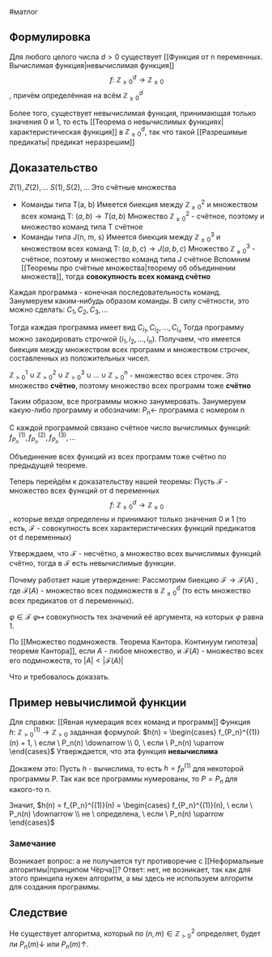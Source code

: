 #матлог 
## Формулировка
Для любого целого числа $d > 0$ существует [[Функция от n переменных. Вычислимая функция|невычислимая функция]] $$f: \ \mathbb{Z}_{\geq 0}^{d} \to \mathbb{Z}_{\geq 0}$$, причём определённая на всём $\mathbb{Z}_{\geq 0}^{d}$

Более того, существует невычислимая функция, принимающая только значения 0 и 1, то есть [[Теорема о невычислимых функциях|характеристическая функция]] в $\mathbb{Z}_{\geq 0}^{d}$, так что такой [[Разрешимые предикаты| предикат неразрешим]]

## Доказательство
$Z(1), Z(2), \dots$
$S(1), S(2), \dots$
Это счётные множества

- Команды типа T(a, b)
	Имеется биекция между $\mathbb{Z}_{\geq 0}^{2}$ и множеством всех команд T: $(a, b) \to T(a, b)$
	Множество $\mathbb{Z}_{\geq 0}^{2}$ - счётное, поэтому и множество команд типа T счётное
- Команды типа J(n, m, s)
	Имеется биекция между $\mathbb{Z}_{\geq 0}^{3}$ и множеством всех команд T: $(a, b, c) \to J(a, b, c)$
	Множество $\mathbb{Z}_{\geq 0}^{3}$ - счётное, поэтому и множество команд типа J счётное
Вспомним [[Теоремы про счётные множества|теорему об объединении множеств]], тогда **совокупность всех команд счётно**

Каждая программа - конечная последовательность команд.
Занумеруем каким-нибудь образом команды. В силу счётности, это можно сделать:
$C_1, C_2, C_3, \dots$

Тогда каждая программа имеет вид $C_{i_1}, C_{i_2}, \dots, C_{i_n}$
Тогда программу можно закодировать строчкой $(i_1, i_2, \dots, i_n)$.
Получаем, что имеется биекция между множеством всех программ и множеством строчек, составленных из положительных чисел.

$\mathbb{Z}_{> 0}^{1} \cup \mathbb{Z}_{> 0}^{2} \cup \mathbb{Z}_{> 0}^{3} \cup \dots \cup \mathbb{Z}_{> 0}^{n}$ - множество всех строчек. 
Это множество **счётно**, поэтому множество всех программ тоже **счётно**

Таким образом, все программы можно занумеровать. Занумеруем какую-либо программу и обозначим:
$P_n \leftarrow$ программа с номером n

С каждой программой связано счётное число вычислимых функций:
$f^{(1)}_{P_n}, f^{(2)}_{P_n}, f^{(3)}_{P_n}, \dots$

Объединение всех функций из всех программ тоже счётно по предыдущей теореме.

Теперь перейдём к доказательству нашей теоремы:
Пусть $\mathcal{F}$ - множество всех функций от d переменных
$$f: \ \mathbb{Z}_{\geq 0}^{d} \to \mathbb{Z}_{\geq 0}$$, которые везде определены и принимают только значения 0 и 1 (то есть, $\mathcal{F}$ - совокупность всех характеристических функций предикатов от d переменных)

Утверждаем, что $\mathcal{F}$ - несчётно, а множество всех вычислимых функций счётно, тогда в $\mathcal{F}$ есть невычислимые функции.

Почему работает наше утверждение:
Рассмотрим биекцию $\mathcal{F} \to \mathcal{F}(A)$ , где $\mathcal{F}(A)$ - множество всех подмножеств в $\mathbb{Z}_{\geq 0}^{d}$ (то есть множество всех предикатов от d переменных).

$\varphi \in \mathcal{F}$
$\varphi \mapsto$ совокупность тех значений её аргумента, на которых $\varphi$ равна 1.

По [[Множество подмножеств. Теорема Кантора. Континуум гипотеза|теореме Кантора]], если $A$ - любое множество, и $\mathcal{F}(A)$ - множество всех его подмножеств, то $|A| < |\mathcal{F}(A)|$

Что и требовалось доказать.

## Пример невычислимой функции
Для справки: [[Явная нумерация всех команд и программ]]
Функция $h: \ \mathbb{Z}_{> 0}^{(1)} \to \mathbb{Z}_{> 0}$ заданная формулой: $h(n) = \begin{cases} f_{P_n}^{(1)}(n) + 1, \ если \ P_n(n) \downarrow \\ 0, \ если \ P_n(n) \uparrow \end{cases}$
Утверждается, что эта функция **невычислима**

Докажем это:
Пусть $h$ - вычислима, то есть $h = f_{P}^{(1)}$ для некоторой программы P.
Так как все программы нумерованы, то $P = P_n$ для какого-то n.

Значит, $h(n) = f_{P_n}^{(1)}(n) = \begin{cases} f_{P_n}^{(1)}(n), \ если \ P_n(n) \downarrow \\ не \ определена, \ если \ P_n(n) \uparrow \end{cases}$

### Замечание
Возникает вопрос: а не получается тут противоречие с [[Неформальные алгоритмы|принципом Чёрча]]? 
Ответ: нет, не возникает, так как для этого принципа нужен алгоритм, а мы здесь не используем алгоритм для создания программы.

## Следствие
Не существует алгоритма, который по $(n, m) \in \mathbb{Z}_{> 0}^{2}$ определяет, будет ли $P_n(m) \downarrow$  или $P_n(m) \uparrow$.